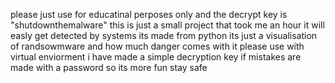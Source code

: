 please just use for educatinal perposes only and the decrypt key is "shutdownthemalware"
this is just a small project that took me an hour it will easly get detected by systems its made from python its just a visualisation of randsowmware and how much danger comes with it please use with virtual enviorment i have made a simple decryption key if mistakes are made with a password so its more fun stay safe
